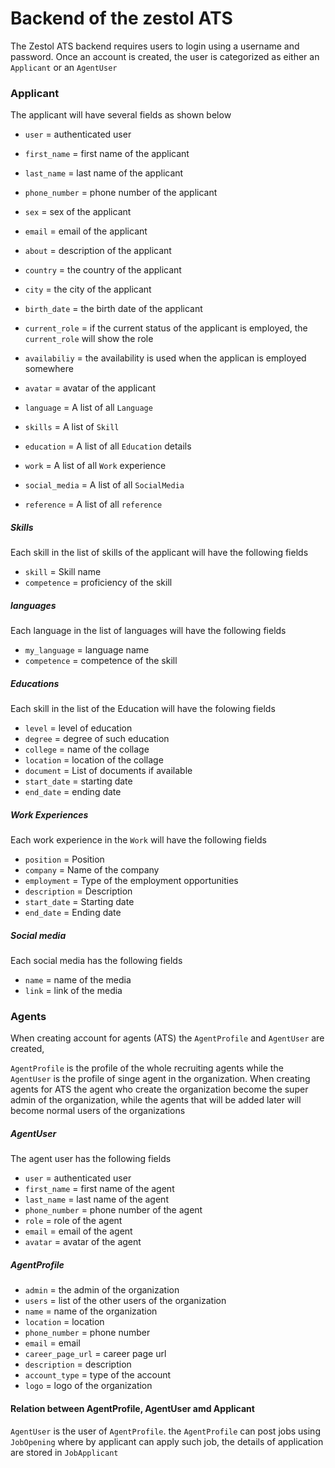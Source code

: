 # Backend of the zestol ATS

The Zestol ATS backend requires users to login using a username and password. Once an account is created, the user is categorized as either an `Applicant` or an `AgentUser`

### Applicant
The applicant will have several fields as shown below

  -  `user` = authenticated user
  - `first_name` = first name of the applicant
  -  `last_name` = last name of the applicant
  -  `phone_number` = phone number of the applicant
  -  `sex` = sex of the applicant
  -  `email` = email of the applicant
  -  `about` = description of the applicant
  -  `country` = the country of the applicant
  -  `city` = the city of the applicant
  -  `birth_date` = the birth date of the applicant

  -  `current_role` = if the current status of the applicant is employed, the `current_role` will show the role
  -  `availabiliy` = the availability is used when the applican is employed somewhere
  -  `avatar` = avatar of the applicant

  -  `language` = A list of all `Language`
  -  `skills` = A list of `Skill`
  -  `education` = A list of all `Education` details
  -  `work` = A list of all `Work` experience
  -  `social_media` = A list of all `SocialMedia`
  -  `reference` = A list of all `reference`

##### Skills
Each skill in the list of skills of the applicant will have the following fields
  -  `skill` = Skill name
  -  `competence` = proficiency of the skill

##### languages
Each language in the list of languages will have the following fields
   - `my_language` = language name
   - `competence` = competence of the skill

##### Educations
Each skill in the list of the Education will have the folowing fields
   - `level` = level of education
   - `degree` = degree of such education
   - `college` = name of the collage
   - `location` = location of the collage
   - `document` = List of documents if available
   - `start_date` = starting date
   - `end_date` = ending date

##### Work Experiences
Each work experience in the `Work` will have the following fields
   - `position` = Position
   - `company` = Name of the company
   - `employment` = Type of the employment opportunities
   - `description` = Description
   - `start_date` = Starting date 
   - `end_date` = Ending date
   
##### Social media
Each social media has the following fields
   - `name` = name of the media
   - `link` = link of the media


### Agents
When creating account for agents (ATS) the `AgentProfile` and `AgentUser` are created,

`AgentProfile` is the profile of the whole recruiting agents while the `AgentUser` is the profile of singe agent in the organization. When creating agents for ATS the agent who create the organization become the super admin of the organization, while the agents that will be added later will become normal users of the organizations

##### AgentUser 
The agent user has the following fields
   - `user` = authenticated user
   - `first_name` = first name of the agent
   - `last_name` = last name of the agent
   - `phone_number` = phone number of the agent
   - `role` = role of the agent
   - `email` = email of the agent
   - `avatar` = avatar of the agent

##### AgentProfile
   - `admin` = the admin of the organization
   - `users` = list of the other users of the organization
   - `name` = name of the organization
   - `location` = location
   - `phone_number` = phone number
   - `email` = email
   - `career_page_url` = career page url
   - `description` = description
   - `account_type` = type of the account
   - `logo` = logo of the organization

#### Relation between AgentProfile, AgentUser amd Applicant
`AgentUser` is the user of `AgentProfile`. the `AgentProfile` can post jobs using `JobOpening` where by applicant can apply such job, the details of application are stored in `JobApplicant`

